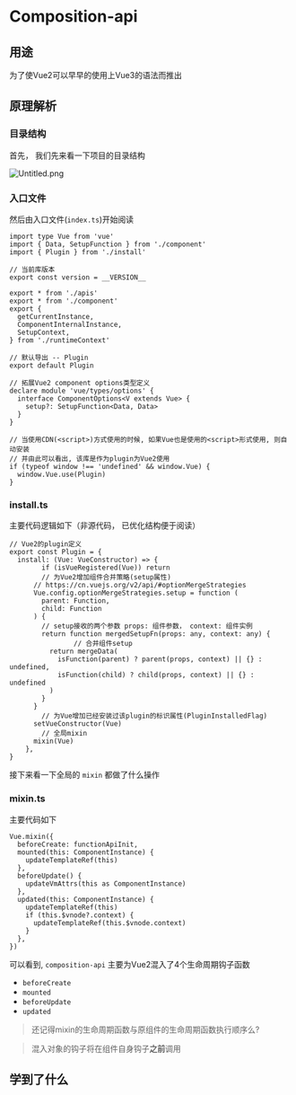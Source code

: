 # Composition-api

## 用途

为了使Vue2可以早早的使用上Vue3的语法而推出

## 原理解析

### 目录结构

首先， 我们先来看一下项目的目录结构

![Untitled.png](https://s2.loli.net/2022/01/09/ieUcaPbY8juKBsg.png)

### 入口文件

然后由入口文件(`index.ts`)开始阅读

```tsx
import type Vue from 'vue'
import { Data, SetupFunction } from './component'
import { Plugin } from './install'

// 当前库版本
export const version = __VERSION__

export * from './apis'
export * from './component'
export {
  getCurrentInstance,
  ComponentInternalInstance,
  SetupContext,
} from './runtimeContext'

// 默认导出 -- Plugin
export default Plugin

// 拓展Vue2 component options类型定义
declare module 'vue/types/options' {
  interface ComponentOptions<V extends Vue> {
    setup?: SetupFunction<Data, Data>
  }
}

// 当使用CDN(<script>)方式使用的时候, 如果Vue也是使用的<script>形式使用, 则自动安装
// 并由此可以看出, 该库是作为plugin为Vue2使用
if (typeof window !== 'undefined' && window.Vue) {
  window.Vue.use(Plugin)
}
```

### install.ts

主要代码逻辑如下（非源代码， 已优化结构便于阅读）

```tsx
// Vue2的plugin定义
export const Plugin = {
  install: (Vue: VueConstructor) => {
		if (isVueRegistered(Vue)) return
		// 为Vue2增加组件合并策略(setup属性)
	  // https://cn.vuejs.org/v2/api/#optionMergeStrategies
	  Vue.config.optionMergeStrategies.setup = function (
	    parent: Function,
	    child: Function
	  ) {
	    // setup接收的两个参数 props: 组件参数， context: 组件实例
	    return function mergedSetupFn(props: any, context: any) {
				// 合并组件setup
	      return mergeData(
	        isFunction(parent) ? parent(props, context) || {} : undefined,
	        isFunction(child) ? child(props, context) || {} : undefined
	      )
	    }
	  }
		// 为Vue增加已经安装过该plugin的标识属性(PluginInstalledFlag)
	  setVueConstructor(Vue)
		// 全局mixin
	  mixin(Vue)
	},
}
```

接下来看一下全局的 `mixin` 都做了什么操作

### mixin.ts

主要代码如下

```tsx
Vue.mixin({
  beforeCreate: functionApiInit,
  mounted(this: ComponentInstance) {
    updateTemplateRef(this)
  },
  beforeUpdate() {
    updateVmAttrs(this as ComponentInstance)
  },
  updated(this: ComponentInstance) {
    updateTemplateRef(this)
    if (this.$vnode?.context) {
      updateTemplateRef(this.$vnode.context)
    }
  },
})
```

可以看到, `composition-api` 主要为Vue2混入了4个生命周期钩子函数

- `beforeCreate`
- `mounted`
- `beforeUpdate`
- `updated`

> 还记得mixin的生命周期函数与原组件的生命周期函数执行顺序么?
> 

> 混入对象的钩子将在组件自身钩子**之前**调用
> 

## 学到了什么
